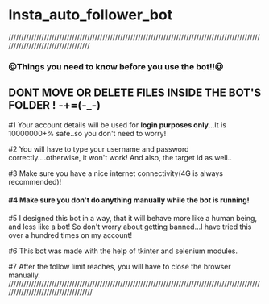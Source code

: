 # Insta_auto_follower_bot

///////////////////////////////////////////////////////////////////////////////////////////////////////////////////////////////////
### @Things you need to know before you use the bot!!@

## DONT MOVE OR DELETE FILES INSIDE THE BOT'S FOLDER ! -+=(-_-) 

#1 Your account details will be used for **login purposes only**...It is 10000000+% safe..so you don't need to worry!

#2 You will have to type your username and password correctly....otherwise, it won't work! And also, the target id as well..

#3 Make sure you have a nice internet connectivity(4G is always recommended)!

#### #4 Make sure you don't do anything manually while the bot is running!

#5 I designed this bot in a way, that it will behave more like a human being, and less like a bot!
   So don't worry about getting banned...I have tried this over a hundred times on my account!

#6 This bot was made with the help of tkinter and selenium modules.

#7 After the follow limit reaches, you will have to close the browser manually.
////////////////////////////////////////////////////////////////////////////////////////////////////////////////////////////////////
